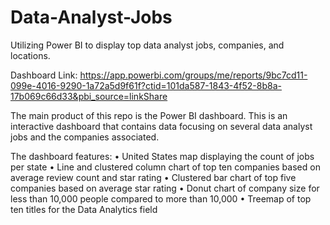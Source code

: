 # Data-Analyst-Jobs
Utilizing Power BI to display top data analyst jobs, companies, and locations. 

Dashboard Link: https://app.powerbi.com/groups/me/reports/9bc7cd11-099e-4016-9290-1a72a5d9f61f?ctid=101da587-1843-4f52-8b8a-17b069c66d33&pbi_source=linkShare

The main product of this repo is the Power BI dashboard. This is an interactive dashboard that contains data focusing on several data analyst jobs and the companies associated. 

The dashboard features:
•	United States map displaying the count of jobs per state
•	Line and clustered column chart of top ten companies based on average review count and star rating
•	Clustered bar chart of top five companies based on average star rating
•	Donut chart of company size for less than 10,000 people compared to more than 10,000 
•	Treemap of top ten titles for the Data Analytics field


